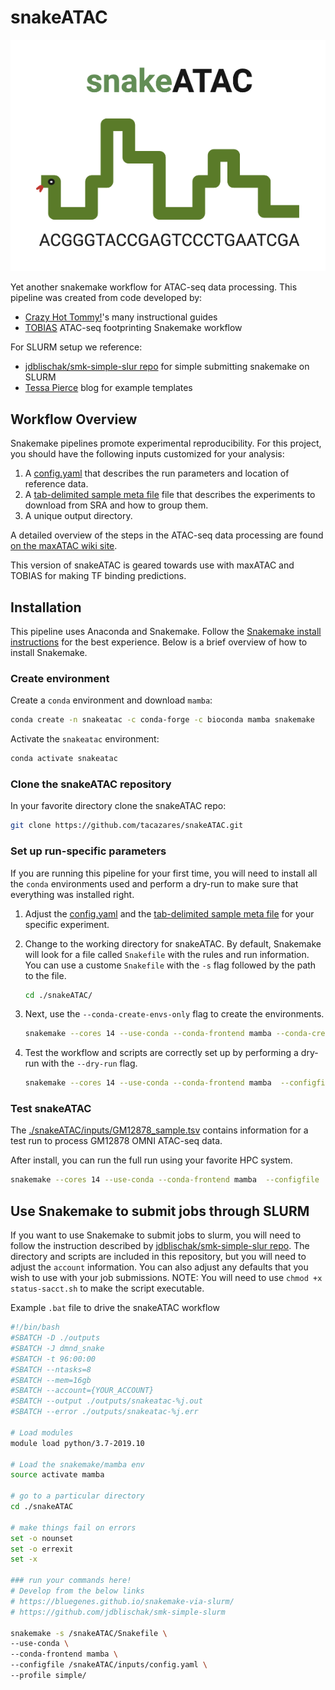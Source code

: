 # snakeATAC

![snakeatac.png](docs/snakeatac.png)

Yet another snakemake workflow for ATAC-seq data processing. This pipeline was created from code developed by:

* [Crazy Hot Tommy!](https://github.com/crazyhottommy?tab=repositories)'s many instructional guides
* [TOBIAS](https://github.molgen.mpg.de/loosolab/TOBIAS_snakemake) ATAC-seq footprinting Snakemake workflow

For SLURM setup we reference:

* [jdblischak/smk-simple-slur repo](https://github.com/jdblischak/smk-simple-slurm) for simple submitting snakemake on SLURM
* [Tessa Pierce](https://bluegenes.github.io/snakemake-via-slurm/) blog for example templates

## Workflow Overview

Snakemake pipelines promote experimental reproducibility. For this project, you should have the following inputs customized for your analysis:

1) A [config.yaml](docs/config_yaml.md) that describes the run parameters and location of reference data.
2) A [tab-delimited sample meta file](docs/meta_file.md) file that describes the experiments to download from SRA and how to group them.
3) A unique output directory.

A detailed overview of the steps in the ATAC-seq data processing are found [on the maxATAC wiki site]([docs/ATAC_processing.md](https://github.com/MiraldiLab/maxATAC/wiki/ATAC-seq-Data-Processing)).

This version of snakeATAC is geared towards use with maxATAC and TOBIAS for making TF binding predictions.

## Installation

This pipeline uses Anaconda and Snakemake. Follow the [Snakemake install instructions](https://snakemake.readthedocs.io/en/stable/getting_started/installation.html) for the best experience. Below is a brief overview of how to install Snakemake.

### Create environment

Create a `conda` environment and download `mamba`:

```bash
conda create -n snakeatac -c conda-forge -c bioconda mamba snakemake
```

Activate the `snakeatac` environment:

```bash
conda activate snakeatac
```

### Clone the snakeATAC repository

In your favorite directory clone the snakeATAC repo:

```bash
git clone https://github.com/tacazares/snakeATAC.git
```

### Set up run-specific parameters

If you are running this pipeline for your first time, you will need to install all the `conda` environments used and perform a dry-run to make sure that everything was installed right.

1) Adjust the [config.yaml](docs/config_yaml.md) and the [tab-delimited sample meta file](docs/meta_file.md) for your specific experiment.

2) Change to the working directory for snakeATAC. By default, Snakemake will look for a file called `Snakefile` with the rules and run information. You can use a custome `Snakefile` with the `-s` flag followed by the path to the file.

   ```bash
   cd ./snakeATAC/
   ```

3) Next, use the `--conda-create-envs-only` flag to create the environments.

   ```bash
   snakemake --cores 14 --use-conda --conda-frontend mamba --conda-create-envs-only --configfile ./inputs/config.yaml
   ```

4) Test the workflow and scripts are correctly set up by performing a dry-run with the `--dry-run` flag.

   ```bash
   snakemake --cores 14 --use-conda --conda-frontend mamba  --configfile ./inputs/config.yaml --dry-run
   ```

### Test snakeATAC

The [./snakeATAC/inputs/GM12878_sample.tsv](./inputs/GM12878_sample.tsv) contains information for a test run to process GM12878 OMNI ATAC-seq data.

After install, you can run the full run using your favorite HPC system.

```bash
snakemake --cores 14 --use-conda --conda-frontend mamba  --configfile ./inputs/config.yaml
```

## Use Snakemake to submit jobs through SLURM

If you want to use Snakemake to submit jobs to slurm, you will need to follow the instruction described by [jdblischak/smk-simple-slur repo](https://github.com/jdblischak/smk-simple-slurm). The directory and scripts are included in this repository, but you will need to adjust the `account` information. You can also adjust any defaults that you wish to use with your job submissions. NOTE: You will need to use `chmod +x status-sacct.sh` to make the script executable.

Example `.bat` file to drive the snakeATAC workflow

```bash
#!/bin/bash
#SBATCH -D ./outputs
#SBATCH -J dmnd_snake 
#SBATCH -t 96:00:00
#SBATCH --ntasks=8
#SBATCH --mem=16gb
#SBATCH --account={YOUR_ACCOUNT}
#SBATCH --output ./outputs/snakeatac-%j.out
#SBATCH --error ./outputs/snakeatac-%j.err

# Load modules
module load python/3.7-2019.10

# Load the snakemake/mamba env
source activate mamba

# go to a particular directory
cd ./snakeATAC

# make things fail on errors
set -o nounset
set -o errexit
set -x

### run your commands here!
# Develop from the below links
# https://bluegenes.github.io/snakemake-via-slurm/
# https://github.com/jdblischak/smk-simple-slurm

snakemake -s /snakeATAC/Snakefile \
--use-conda \
--conda-frontend mamba \
--configfile /snakeATAC/inputs/config.yaml \
--profile simple/
```
